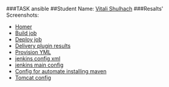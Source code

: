 ###TASK ansible
##Student Name: [Vitali Shulhach](https://github.com/MNTLab/cm-ansible-1/tree/vitali_shulhach)
###Resalts' Screenshots:
- [Homer]( cm-ansible-1/vagrant/Screenshot.png )
- [Build job]( cm-ansible-1/vagrant/morning_build.png )
- [Deploy job]( cm-ansible-1/vagrant/morning_deploy.png )
- [Delivery plugin results]( cm-ansible-1/vagrant/delivery_plugin.png )
- [Provision YML]( cm-ansible-1/vagrant/ansible/provision.yml )
- [jenkins config xml]( cm-ansible-1/vagrant/ansible/config.xml )
- [jenkins main config]( cm-ansible-1/vagrant/ansible/jenkins )
- [Config for automate installing maven]( cm-ansible-1/vagrant/ansible/hudson.tasks.Maven.xml )
- [Tomcat config]( cm-ansible-1/vagrant/ansible/server.xml )
